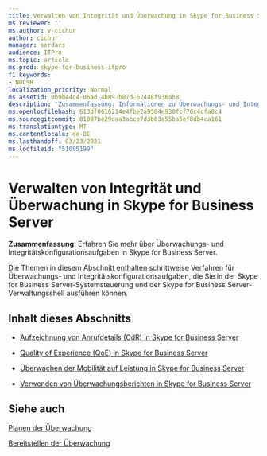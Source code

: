 ```yaml
---
title: Verwalten von Integrität und Überwachung in Skype for Business Server
ms.reviewer: ''
ms.author: v-cichur
author: cichur
manager: serdars
audience: ITPro
ms.topic: article
ms.prod: skype-for-business-itpro
f1.keywords:
- NOCSH
localization_priority: Normal
ms.assetid: 0b9b44c4-06ad-4b89-b87d-62448f936ab8
description: 'Zusammenfassung: Informationen zu Überwachungs- und Integritätskonfigurationsaufgaben in Skype for Business Server.'
ms.openlocfilehash: 613df0616214e4fbe2a9504e930fcf76c4cfa8c4
ms.sourcegitcommit: 01087be29daa3abce7d3b03a55ba5ef8db4ca161
ms.translationtype: MT
ms.contentlocale: de-DE
ms.lasthandoff: 03/23/2021
ms.locfileid: "51095199"
---
```

# <a name="manage-health-and-monitoring-in-skype-for-business-server"></a>Verwalten von Integrität und Überwachung in Skype for Business Server

**Zusammenfassung:** Erfahren Sie mehr über Überwachungs- und Integritätskonfigurationsaufgaben in Skype for Business Server.

Die Themen in diesem Abschnitt enthalten schrittweise Verfahren für Überwachungs- und Integritätskonfigurationsaufgaben, die Sie in der Skype for Business Server-Systemsteuerung und der Skype for Business Server-Verwaltungsshell ausführen können.

## <a name="in-this-section"></a>Inhalt dieses Abschnitts

- [Aufzeichnung von Anrufdetails (CdR) in Skype for Business Server](call-detail-recording-cdr.md)

- [Quality of Experience (QoE) in Skype for Business Server](quality-of-experience.md)

- [Überwachen der Mobilität auf Leistung in Skype for Business Server](monitor-mobility-performance.md)

- [Verwenden von Überwachungsberichten in Skype for Business Server](monitoring-reports.md)

## <a name="see-also"></a>Siehe auch



[Planen der Überwachung](/previous-versions/office/lync-server-2013/lync-server-2013-planning-for-monitoring)

[Bereitstellen der Überwachung](/previous-versions/office/lync-server-2013/lync-server-2013-deploying-monitoring)